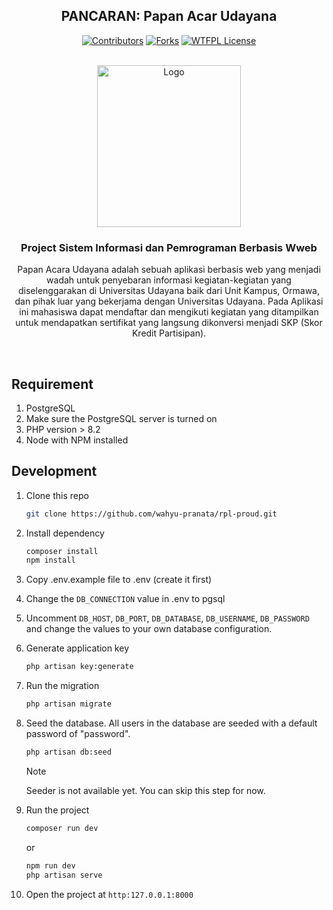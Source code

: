 <div align="center">

## PANCARAN: Papan Acar Udayana

[![Contributors][contributors-shield]][contributors-url]
[![Forks][forks-shield]][forks-url]
[![WTFPL License][license-shield]][license-url]

<!-- SHIELDS -->
[contributors-shield]: https://img.shields.io/github/contributors/jovianka/pancaran?style=flat-square&color=%23ADD8E6
[contributors-url]: https://github.com/jovianka/pancaran/graphs/contributors

[forks-shield]: https://img.shields.io/github/forks/pancaran/pancaran?style=flat-square&color=%23ADD8E6
[forks-url]: https://github.com/jovianka/pancaran/fork

[license-shield]: https://img.shields.io/github/license/jovianka/pancaran?style=flat-square&color=%23ADD8E6
[license-url]: https://github.com/jovianak/pancaran/blob/main/LICENSE

</div>

<!-- PROJECT LOGO -->
</br>
<div align="center">
  <a href="https://www.unud.ac.id/">
    <img src="https://github.com/dash4k/tugas-akhir-alpro-1/assets/133938416/ff71757a-1b51-44b7-b14e-b53b061d9815" alt="Logo" width="230" height="259">
  </a>

  <h3 align="center">Project Sistem Informasi dan Pemrograman Berbasis Wweb</h3>

  <p align="center">
    Papan Acara Udayana adalah sebuah aplikasi berbasis web yang menjadi wadah untuk penyebaran informasi kegiatan-kegiatan yang diselenggarakan di
    Universitas Udayana baik dari Unit Kampus, Ormawa, dan pihak luar yang bekerjama dengan Universitas Udayana.
    Pada Aplikasi ini mahasiswa dapat mendaftar dan mengikuti kegiatan yang ditampilkan untuk mendapatkan sertifikat yang langsung dikonversi menjadi SKP (Skor Kredit Partisipan).
  </p>
</div>
</br>

## Requirement
1. PostgreSQL
2. Make sure the PostgreSQL server is turned on
3. PHP version > 8.2
4. Node with NPM installed

## Development
1. Clone this repo

   ```bash
   git clone https://github.com/wahyu-pranata/rpl-proud.git

2. Install dependency

   ```bash
   composer install
   npm install

3. Copy .env.example file to .env (create it first)
4. Change the `DB_CONNECTION` value in .env to pgsql
5. Uncomment `DB_HOST`, `DB_PORT`, `DB_DATABASE`, `DB_USERNAME`, `DB_PASSWORD` and change the values to your own database configuration.
6. Generate application key

    ```bash
   php artisan key:generate
   
7. Run the migration

    ```bash
   php artisan migrate

8. Seed the database. All users in the database are seeded with a default password of "password".

    ```bash
    php artisan db:seed
    ```
    > [!Note]  
    > Seeder is not available yet. You can skip this step for now.

9. Run the project
    
    ```bash
    composer run dev
    ```
    or
    ```bash
    npm run dev
    php artisan serve
   
10. Open the project at `http:127.0.0.1:8000`
